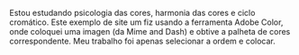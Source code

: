 Estou estudando psicologia das cores, harmonia das cores e ciclo cromático.
Este exemplo de site um fiz usando a ferramenta Adobe Color, onde coloquei uma imagen (da Mime and Dash) e obtive a palheta de cores correspondente. Meu trabalho foi apenas selecionar a ordem e colocar.